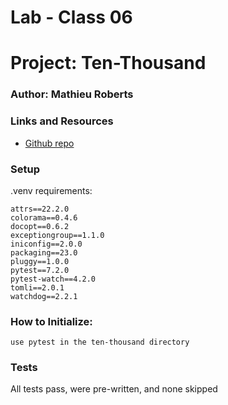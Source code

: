 # Lab - Class 06

# Project: Ten-Thousand
### Author: Mathieu Roberts

### Links and Resources
- [Github repo](https://github.com/VadenGrey/ten-thousand)

### Setup
.venv requirements:

    attrs==22.2.0
    colorama==0.4.6
    docopt==0.6.2
    exceptiongroup==1.1.0
    iniconfig==2.0.0
    packaging==23.0
    pluggy==1.0.0
    pytest==7.2.0 
    pytest-watch==4.2.0
    tomli==2.0.1
    watchdog==2.2.1

### How to Initialize:

    use pytest in the ten-thousand directory

### Tests
    
All tests pass, were pre-written, and none skipped